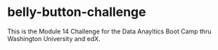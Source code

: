 # belly-button-challenge
  This is the Module 14 Challenge for the Data Anayltics Boot Camp thru Washington University and edX. 
